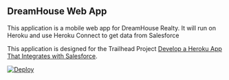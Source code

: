 DreamHouse Web App
------------------

This application is a mobile web app for DreamHouse Realty. It will run on Heroku and use Heroku Connect to get data from Salesforce

This application is designed for the Trailhead Project [Develop a Heroku App That Integrates with Salesforce](https://trailhead.salesforce.com/content/learn/projects/develop-heroku-applications).

<a href="https://heroku.com/deploy">
  <img src="https://www.herokucdn.com/deploy/button.svg" alt="Deploy">
</a>
